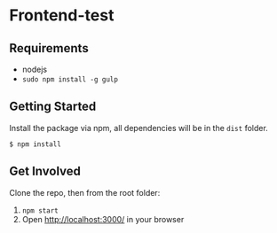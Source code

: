 # Frontend-test

## Requirements

* nodejs
* `sudo npm install -g gulp`

## Getting Started

Install the package via npm, all dependencies will be in the `dist` folder.

```shell
$ npm install
```

## Get Involved

Clone the repo, then from the root folder:

1. `npm start`
1. Open [http://localhost:3000/](http://localhost:3001/) in your browser